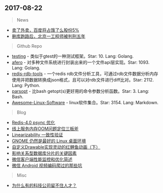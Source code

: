 ## 2017-08-22

> News
* [卖了外卖，百度将占饿了么股份5%](https://news.cnblogs.com/n/576576/)
* [删库跑路后，北京一工程师被判刑五年](http://dwz.cn/6pPHgn)

> Github Repo
* [testing](https://github.com/juju/testing) - 类似于gtest的一种测试框架。Star: 10. Lang: Golang.
* [afero](https://github.com/spf13/afero) - 对多种文件系统进行封装出来的一个文件api层实现。Star: 1093. Lang: Golang.
* [redis-rdb-tools](https://github.com/sripathikrishnan/redis-rdb-tools) - 一个redis rdb文件分析工具，可通过rdb文件数据分析内存使用并把数据转换成json格式，且可以对rdb文件进行diff比对。Star: 2112. Lang: Python.
* [parsopt](https://github.com/jawher/parsopt) - 比bash getopt(s)更好用的命令参数分析函数。Star: 3. Lang: Bash.
* [Awesome-Linux-Software](https://github.com/LewisVo/Awesome-Linux-Software) - linux软件集合。Star: 3154. Lang: Markdown.

> Blog
* [Redis-4.0 psync 优化](http://www.hulkdev.com/posts/redis_new_psync) 
* [线上服务内存OOM问题定位三板斧](http://dwz.cn/6pPG8g) 
* [Linearizability 一致性验证](http://dwz.cn/6pPGrR) 
* [GNOME 仍然是最好的 Linux 桌面环境](http://dwz.cn/6pPG2U) 
* [自定义Drawable实现灵动的红鲤鱼动画（下）](http://dwz.cn/6pPFNr)
* [影响关系型数据库分片的关键因素](http://dwz.cn/6pPFUO) 
* [微信客户端性能监控和优化简述](http://dwz.cn/6pPFlQ)
* [微信 Android 视频编码爬过的那些坑](http://dwz.cn/6pPEiO)

> Misc
* [为什么有的科技公司留不住人才？](http://dwz.cn/6pPGoe) 
